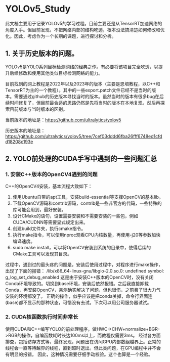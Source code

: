 # YOLOv5_Study
此文档主要用于记录YOLOv5的学习过程。目前主要还是从TensorRT加速网络的角度入手。但目前发现，不把网络内部的结构吃透，根本没法搞清楚如何修改和优化。因此，考虑作为一个长期的课题，进行探讨和分析。

## 1. 关于历史版本的问题。

YOLOv5是YOLO系列目标检测网络的经典之作。有必要将该项目完全吃透，以提升后续修改和使用其他类似目标检测网络的能力。

目前找到的网上教程是2022年以及2023年的版本（主要是恩培教程，以C++和TensorRT为主的一个教程）。其中的一些export.patch文件已经不是当时的版本。需要通过github的历史版本寻找当时的版本。虽然当时的版本有很多bug在后续时间修复了，但目前最合适的思路仍然是先将当时的版本在本地复现，然后再探索目前版本与当时版本的区别。

当前版本的地址是：https://github.com/ultralytics/yolov5

历史版本的地址是：https://github.com/ultralytics/yolov5/tree/7cef03dddd6fba26fff6748ed1cfdd18208c193e

## 2. YOLO前处理的CUDA手写中遇到的一些问题汇总

### 1. 安装C++版本的OpenCV4遇到的问题

C++的OpenCV4安装，基本流程大致如下：
1. 使用Ubuntu自带的apt工具，安装build-essential等支撑OpenCV的基本lib。
2. 下载OpenCV源码和contrib源码，contrib是一些非官方的代码，一些特殊的库可能会用到，最好安装。
3. 设计CMake的语句，设置需要安装和不需要安装的一些包，例如CUDA/CUDNN等需要显式规定出来。
4. 创建build文件夹，执行cmake指令。
5. 执行make指令，可以使用nproc观看CPU内核数量，再使用-j20等参数加快编译速度。
6. sudo make install，可以将OpenCV安装到系统的目录中，使得后续的CMake工具可以发现其目录。

过程中，遇到过的最头疼的问题是，安装后使用过程中，对程序进行make操作，出现了下面的报错：
/lib/x86_64-linux-gnu/libgio-2.0.so.0: undefined symbol: g_log_set_debug_enabled
这是由于安装C++版本的OpenCV时，没有关闭Conda环境导致的。切换到base环境，安装后依然报错。之后我直接卸载Conda，再安装OpenCV，亲测确实解决了问题，但也很伤，之前费了很大力气安装的环境都没了。
正确的操作，似乎应该是把conda关掉，命令行界面连(base)都不显示的那种状态，可惜没有去试。下次可以用公司服务器试试。

### 2. CUDA核函数执行时间非常长

使用CUDA和C++编写YOLO的前处理程序，做HWC->CHW+normalize+BGR->RGB的操作，自编函数耗时长达100ms以上，而教程仅需要3ms。
经过各方面排查，包括访存方式等，最终发现，问题出在访问GPU内部数组越界上。正常的线程会一直等待越界的线程，直到超时退出。但此类问题，在GPU编程中并不会有明显的报错。
因此，这种情况需要仔细手动校验。这个也算是一个经验。
